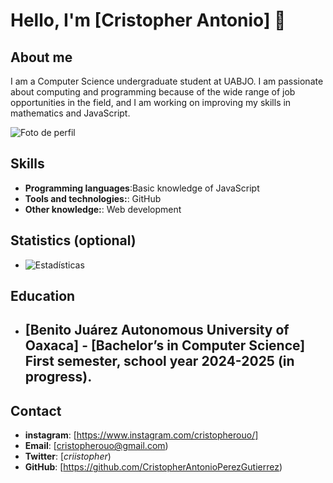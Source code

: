 # Hello, I'm [Cristopher Antonio] 👋

## About me
I am a Computer Science undergraduate student at UABJO. I am passionate about computing and programming because of the wide range of job opportunities in the field, and I am working on improving my skills in mathematics and JavaScript. 

![Foto de perfil](https://live.staticflickr.com/3089/2426587491_a333fe9498_n.jpg) 

## Skills

- **Programming languages**:Basic knowledge of JavaScript
- **Tools and technologies:**: GitHub
- **Other knowledge:**: Web development

## Statistics (optional)
- ![Estadísticas](https://github-readme-stats.vercel.app/api?username=CristopherAntonioPerezGutierrez&show_icons=true&hide_title=true)



## Education

- **[Benito Juárez Autonomous University of Oaxaca]** - [Bachelor’s in Computer Science]
First semester, school year 2024-2025 (in progress).
  -  

## Contact

- **instagram**: [https://www.instagram.com/cristopherouo/]
- **Email**: [cristopherouo@gmail.com)
- **Twitter**: [_criistopher_)
- **GitHub**: [https://github.com/CristopherAntonioPerezGutierrez)
